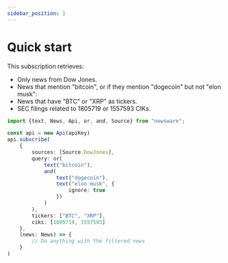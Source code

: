 ```yaml
---
sidebar_position: 1
---
```


# Quick start

This subscription retrieves: 

* Only news from Dow Jones.
* News that mention "bitcoin", or if they mention "dogecoin" but not "elon musk":
* News that have "BTC" or "XRP" as tickers.
* SEC filings related to 1805719 or 1557593 CIKs.

```typescript
import {text, News, Api, or, and, Source} from "newsware";

const api = new Api(apiKey)
api.subscribe(
    {
        sources: [Source.DowJones],
        query: or(
            text("bitcoin"),
            and(
                text("dogecoin"),
                text("elon musk", {
                    ignore: true
                })
            )
        ),
        tickers: ["BTC", "XRP"],
        ciks: [1805719, 1557593]
    },
    (news: News) => {
        // Do anything with the filtered news
    }
)
